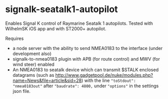 # signalk-seatalk1-autopilot

Enables Signal K control of Raymarine Seatalk 1 autopilots. Tested with WilhelmSK iOS app and with ST2000+ autopilot. 

Requires 
* a node server with the ability to send NMEA0183 to the interface (under development also)
* signalk-to-nmea0183 plugin with APB (for route control) and MWV (for wind steer) enabled
* An NMEA0183 to seatalk device which can transmit $STALK enclosed datagrams (such as http://www.gadgetpool.de/nuke/modules.php?name=News&file=article&sid=28) with the line 
```"toStdout": "nmea0183out"``` 
after `"baudrate": 4800,` under `"options"` in the settings json file.
